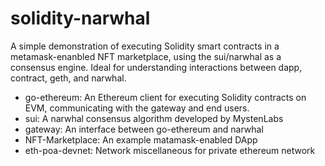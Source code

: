# solidity-narwhal
A simple demonstration of executing Solidity smart contracts in a metamask-enanbled NFT marketplace, using the sui/narwhal as a consensus engine. Ideal for understanding interactions between dapp, contract, geth, and narwhal.

- go-ethereum: An Ethereum client for executing Solidity contracts on EVM, communicating with the gateway and end users.
- sui: A narwhal consensus algorithm developed by MystenLabs 
- gateway: An interface between go-ethereum and narwhal 
- NFT-Marketplace: An example matamask-enabled DApp
- eth-poa-devnet: Network miscellaneous for private ethereum network




 




